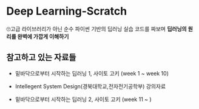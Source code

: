 # Deep Learning-Scratch
🙄고급 라이브러리가 아닌 순수 파이썬 기반의 딥러닝 실습 코드를 짜보며 **딥러닝의 원리를 완벽에 가깝게 이해하기**

## 참고하고 있는 자료들
- 밑바닥으로부터 시작하는 딥러닝 1, 사이토 고키 (week 1 ~ week 10)
- Intellegent System Design(경북대학교,전자전기공학부) 강의자료

- 밑바닥으로부터 시작하는 딥러닝 2, 사이토 고키 (week 11 ~ )
